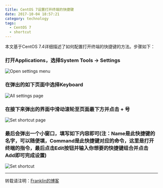 ```yaml
---
title: CentOS 7设置打开终端的快捷键
date: 2017-10-04 18:57:21
category: technology
tags:
  - CentOS 7
  - shortcut
---
```


本文基于CentOS 7.4详细描述了如何配置打开终端的快捷键的方法。步骤如下：
### 打开Applications，选择System Tools -> Settings

<!--more-->

![Open settings menu](/assets/img/set_open_terminl_shortcut_in_centos_7/open_settings_menu.PNG)
### 在弹出的如下页面中选择Keyboard
![All settings page](/assets/img/set_open_terminl_shortcut_in_centos_7/all_settings_page.PNG)
### 在接下来弹出的界面中滑动滚轮至页面最下方并点击 **+** 号
![Set shortcut page](/assets/img/set_open_terminl_shortcut_in_centos_7/set_shortcut_page.PNG)
### 最后会弹出一个小窗口，填写如下内容即可(注：Name是此快捷键的名字，可以随便填，Command是此快捷键对应的命令，这里是打开终端的指令，最后点击Edit按钮并输入你想要的快捷键组合并点击Add即可完成设置)
![Set shortcut](/assets/img/set_open_terminl_shortcut_in_centos_7/set_shortcut.PNG)

*****
转载请注明：[Franklin的博客](https://franklinzhang1992.github.io/)
